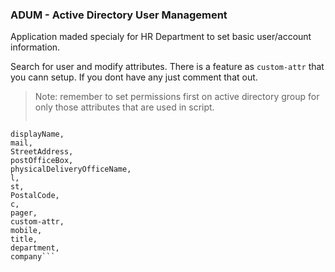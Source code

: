 ### ADUM - Active Directory User Management

Application maded specialy for HR Department to set basic user/account information.

Search for user and modify attributes. There is a feature as `custom-attr` that you cann setup. If you dont have any just comment that out.

> Note: remember to set permissions first on active directory group for only those attributes that are used in script.
> ```    sAMAccountName,
    displayName,
    mail,
    StreetAddress,
    postOfficeBox,
    physicalDeliveryOfficeName,
    l,
    st,
    PostalCode,
    c,
    pager,
    custom-attr,
    mobile,
    title,
    department,
    company```